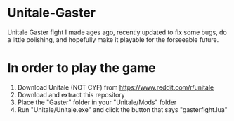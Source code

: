 # Unitale-Gaster
Unitale Gaster fight I made ages ago, recently updated to fix some bugs, do a little polishing, and hopefully make it playable for the forseeable future.
# In order to play the game
1. Download Unitale (NOT CYF) from https://www.reddit.com/r/unitale
2. Download and extract this repository
3. Place the "Gaster" folder in your "Unitale/Mods" folder
4. Run "Unitale/Unitale.exe" and click the button that says "gasterfight.lua"
